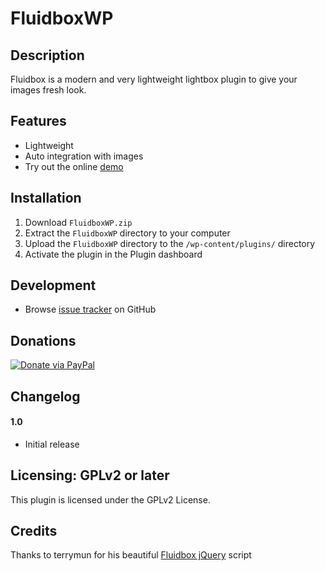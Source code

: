 # FluidboxWP

## Description

Fluidbox is a modern and very lightweight lightbox plugin to give your images fresh look.

## Features

* Lightweight
* Auto integration with images
* Try out the online [demo](http://terrymun.github.io/Fluidbox/)

## Installation

1. Download `FluidboxWP.zip`
2. Extract the `FluidboxWP` directory to your computer
3. Upload the `FluidboxWP` directory to the `/wp-content/plugins/` directory
4. Activate the plugin in the Plugin dashboard

## Development

* Browse [issue tracker](https://github.com/flowdee/fluidbox-for-wordpress/issues) on GitHub

## Donations

[![Donate via PayPal](http://cdn.flowdee.de/assets/button-paypal-small.gif "Donate via PayPal")](https://www.paypal.com/cgi-bin/webscr?cmd=_s-xclick&hosted_button_id=RF3N2X3A6ZN96)

## Changelog

#### 1.0
* Initial release

## Licensing: GPLv2 or later
This plugin is licensed under the GPLv2 License.

## Credits  

Thanks to terrymun for his beautiful [Fluidbox jQuery](http://terrymun.github.io/Fluidbox/) script
